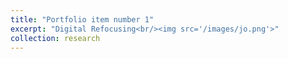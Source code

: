 ```yaml
---
title: "Portfolio item number 1"
excerpt: "Digital Refocusing<br/><img src='/images/jo.png'>"
collection: research
---
```


